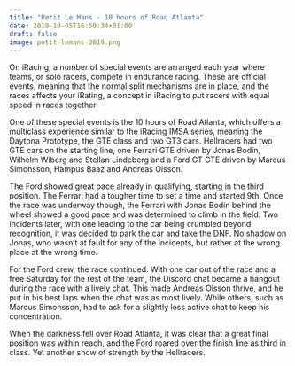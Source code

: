 ```yaml
---
title: "Petit Le Mans - 10 hours of Road Atlanta"
date: 2019-10-05T16:50:34+01:00
draft: false
image: petit-lemans-2019.png
---
```



On iRacing, a number of special events are arranged each year where teams, or solo racers, compete in endurance racing. These are official events, meaning that the normal split mechanisms are in place, and the races affects your iRating, a concept in iRacing to put racers with equal speed in races together.

One of these special events is the 10 hours of Road Atlanta, which offers a multiclass experience similar to the iRacing IMSA series, meaning the Daytona Prototype, the GTE class and two GT3 cars. Hellracers had two GTE cars on the starting line, one Ferrari GTE driven by Jonas Bodin, Wilhelm Wiberg and Stellan Lindeberg and a Ford GT GTE driven by Marcus Simonsson, Hampus Baaz and Andreas Olsson.

The Ford showed great pace already in qualifying, starting in the third position. The Ferrari had a tougher time to set a time and started 9th. Once the race was underway though, the Ferrari with Jonas Bodin behind the wheel showed a good pace and was determined to climb in the field. Two incidents later, with one leading to the car being crumbled beyond recognition, it was decided to park the car and take the DNF. No shadow on Jonas, who wasn’t at fault for any of the incidents, but rather at the wrong place at the wrong time.

For the Ford crew, the race continued. With one car out of the race and a free Saturday for the rest of the team, the Discord chat became a hangout during the race with a lively chat. This made Andreas Olsson thrive, and he put in his best laps when the chat was as most lively. While others, such as Marcus Simonsson, had to ask for a slightly less active chat to keep his concentration.

When the darkness fell over Road Atlanta, it was clear that a great final position was within reach, and the Ford roared over the finish line as third in class. Yet another show of strength by the Hellracers.
